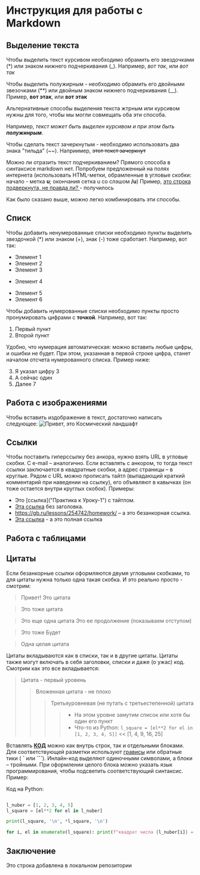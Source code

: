 # Инструкция для работы с Markdown

## Выделение текста
Чтобы выделить текст курсивом необходимо обрамить его звездочками (*) или знаком нижнего подчеркивания (_). Например, *вот так*, или _вот так_

Чтобы выделить полужирным - необходимо обрамить его двойными звезочками (**) или двойным знаком нижнего подчеркивания (__). 
Пример, **вот этак**, или __вот этак__

Альтернативные способы выделения текста жтрным или курсивом нужны для того, чтобы мы могли совмещать оба эти способа.

Например, _текст может быть выделен курсивом и при этом быть **полужинрым**_.

Чтобы сделать текст зачеркнутым - необходимо использовать два знака "тильда" (~~).
Наприимер, ~~этот текст зачеркнут~~

Можно ли отразить текст подчеркиванием?
Прямого способа в синтаксисе markdown нет. Попробуем предложенный на полях интернета (использовать HTML-метки, обрамленные в угловые скобки: начало - метка **u**; окончания сетка u со слэшом **/u**)
Пример,
<u> это строка подверкнута, не правда ли? </u> - получилось 

Как было сказано выше, можно легко комбинировать эти способы.

## Списк

Чтобы добавить ненумерованные списки необходимо пункты выделить звездочкой (*) или знаком (+), знак (-) тоже сработает.
Например, вот так:
* Элемент 1
* Элемент 2
* Элемент 3
+ Элемент 4
- Элемент 5
- Элемент 6

Чтобы добавить нумерованные списки необходимо пункты просто пронумировать цифрами с **точкой**.
Например, вот так:
1. Первый пункт
2. Второй пункт

Удобно, что нумерация автоматическая: можно вставить любые цифры, и ошибки не будет. При этом, указанная в первой строке цифра, станет началом отсчета нумерованного списка. Пример ниже:

3. Я указал цифру 3
1. А сейчас один
7. Далее 7

## Работа с изображениями

Чтобы вставить издображение в текст, достаточно написать следующее:
![Привет, это Космический ландшафт](Kosmos.jfif)

## Ссылки
Чтобы поставить гиперссылку без анкора, нужно взять URL в угловые скобки. С e-mail – аналогично.
Если вставлять с анкором, то тогда текст ссылки заключается в квадратные скобки, а адрес страницы – в круглые. Рядом с URL можно прописать тайтл (выпадающий краткий комментарий при наведении на ссылку), его объявляют в кавычках (он тоже остается внутри круглых скобок).
Примеры:

* Это [ссылка]("Практика к Уроку-1") с тайтлом.
* [Эта ссылка](https://gb.ru/lessons/254742/homework/) без заголовка.
* <https://gb.ru/lessons/254742/homework/> – а это безанкорная ссылка.
* [Эта ссылка](https://gb.ru/lessons/254742/homework/ "Практика к Уроку-1") - а это полная ссылка


## Работа с таблицами

## Цитаты
Если безанкорные ссылки оформляются двумя угловыми скобками, то для цитаты нужна только одна такая скобка. И это реально просто - смотрим:

> Привет! Это цитата

> Это тоже цитата

> Это еще одна цитата
Это ее продолжение (показываем отступом)

> Это тоже
Будет

>
> Одна целая цитата

Цитаты вкладываются как в списки, так и в другие цитаты. Цитаты также могут включать в себя заголовки, списки и даже (о ужас) код. Смотрим как это все вкладывается:

> Цитата - первый уровень
>> Вложенная цитата - не плохо
>>> Третьяуровневая (не путать с третьестепенной) цитата
>>>> * На этом уровне замутим список или хотя бы один его пункт
>>>> * Что-то из Python: `l_square = [el**2 for el in [1, 2, 3, 4, 5]]` << [1, 4, 9, 16, 25]
     
Вставлять <u>**КОД**</u> можно как внутрь строк, так и отдельными блоками. Для соответствующей разметки используют <u>грависы</u> или обратные тики ( **`** или **```**). Инлайн-код выделяют одиночными символами, а блоки – тройными. При оформлении целого блока можно указать язык программирования, чтобы подсветить соответствующий синтаксис. Пример:

Код на Python:

```python

l_nuber = [1, 2, 3, 4, 5]
l_square = [el**2 for el in l_nuber]

print(l_square, '\n', *l_square, '\n')

for i, el in enumerate(l_square): print(f"квадрат числа {l_nuber[i]} = {el}")
```

## Заключение

Это строка добавлена в локальном репозитории
